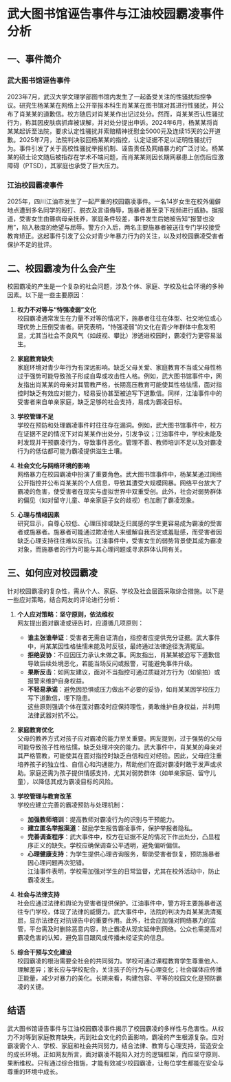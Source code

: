 # 武大图书馆诬告事件与江油校园霸凌事件分析

## 一、事件简介

### 武大图书馆诬告事件
2023年7月，武汉大学文理学部图书馆内发生了一起备受关注的性骚扰指控争议。研究生杨某某在网络上公开举报本科生肖某某在图书馆对其进行性骚扰，并公布了肖某某的道歉信。校方随后对肖某某作出记过处分。然而，肖某某否认性骚扰行为，称其因皮肤病抓痒被误解，并对处分提出申诉。2024年6月，杨某某将肖某某起诉至法院，要求认定性骚扰并索赔精神抚慰金5000元及连续15天的公开道歉。2025年7月，法院判决驳回杨某某的指控，认定证据不足以证明性骚扰行为。事件引发了关于高校性骚扰举报机制、诬告责任及网络暴力的广泛讨论。杨某某的硕士论文随后被指存在学术不端问题，而肖某某则因长期网暴患上创伤后应激障碍（PTSD），其家庭也承受了巨大压力。[](https://zh.wikipedia.org/wiki/%25E6%25AD%25A6%25E6%25B1%2589%25E5%25A4%25A7%25E5%25AD%25A6%25E5%259B%25BE%25E4%25B9%25A6%25E9%25A6%2586%25E6%2580%25A7%25E9%25AA%259A%25E6%2589%25B0%25E4%25BA%258B%25E4%25BB%25B6)[](https://zh.m.wikipedia.org/zh-sg/%25E6%25AD%25A6%25E6%25B1%2589%25E5%25A4%25A7%25E5%25AD%25A6%25E6%259D%25A8%25E6%2599%25AF%25E5%25AA%259B%25E8%25AF%25AC%25E5%2591%258A%25E4%25BA%258B%25E4%25BB%25B6)

### 江油校园霸凌事件
2025年，四川江油市发生了一起严重的校园霸凌事件。一名14岁女生在校外偏僻地点遭到多名同学的殴打、脱衣及言语侮辱，施暴者甚至录下视频进行威胁。据报道，受害女生由聾病母亲抚养，家庭条件较差，事件发生后她被告知“报警也没用”，陷入极度的绝望与屈辱。警方介入后，两名主要施暴者被送往专门学校接受教育矫正。这起事件引发了公众对青少年暴力行为的关注，以及对校园霸凌受害者保护不足的批评。[](https://www.163.com/dy/article/K65FS5CT05568PJ4.html)[](https://www.163.com/dy/article/K65NA82G05567OLN.html)

## 二、校园霸凌为什么会产生

校园霸凌的产生是一个复杂的社会问题，涉及个体、家庭、学校及社会环境的多种因素。以下是一些主要原因：

1. **权力不对等与“恃强凌弱”文化**  
   校园霸凌通常发生在力量不对等的情况下，施暴者往往在体型、社交地位或心理优势上压倒受害者。研究表明，“恃强凌弱”的文化在青少年群体中愈发明显，尤其当社会不良风气（如歧视、攀比）渗透进校园时，霸凌行为更容易滋生。[](https://www.rfa.org/mandarin/yataibaodao/kejiaowen/lu-04042024131627.html)

2. **家庭教育缺失**  
   家庭环境对青少年行为有深远影响。缺乏父母关爱、家庭教育不当或父母性格过于强势可能导致孩子形成自卑或攻击性人格。例如，武大图书馆事件中，网友指出肖某某的母亲对其管教严格，长期高压教育可能使其性格怯懦，面对指控时缺乏有效应对能力，轻易妥协甚至被迫写下道歉信。同样，江油事件中的受害者来自单亲家庭，缺乏足够的社会支持，易成为霸凌目标。[](https://www.rfa.org/mandarin/yataibaodao/kejiaowen/lu-04042024131627.html)

3. **学校管理不足**  
   学校在预防和处理霸凌事件时往往存在漏洞。例如，武大图书馆事件中，校方在证据不足的情况下对肖某某作出处分，引发争议；江油事件中，学校未能及时发现并干预霸凌行为，导致事件恶化。管理不善、教师培训不足以及对霸凌行为的低估都可能为霸凌提供滋生土壤。[](https://www.zhihu.com/question/1932757401406255998)[](https://www.hanspub.org/journal/paperinformation?paperid=102377)

4. **社会文化与网络环境的影响**  
   网络暴力在校园霸凌中扮演了重要角色。武大图书馆事件中，杨某某通过网络公开指控并公布肖某某的个人信息，导致其遭受大规模网暴。网络平台放大了霸凌的危害，使受害者在现实与虚拟世界中双重受创。此外，社会对弱势群体的偏见（如对留守儿童、单亲家庭子女的歧视）也加剧了霸凌现象。[](https://zh.wikipedia.org/zh-cn/%25E6%25A0%25A1%25E5%259C%2592%25E9%259C%25B8%25E5%2587%258C)

5. **心理与情绪因素**  
   研究显示，自尊心较低、心理压抑或缺乏归属感的学生更容易成为霸凌的受害者或施暴者。施暴者可能通过欺凌他人来缓解自我否定或羞耻感，而受害者因缺乏心理支持往往难以反抗。江油事件中，受害女生的弱势背景使其成为霸凌对象，而施暴者的行为可能与其心理问题或寻求群体认同有关。[](https://www.rfa.org/mandarin/yataibaodao/kejiaowen/lu-04042024131627.html)

## 三、如何应对校园霸凌

针对校园霸凌的复杂性，需从个人、家庭、学校及社会层面采取综合措施。以下是一些应对策略，结合网友的评论进行分析：

1. **个人应对策略：坚守原则，依法维权**  
   网友提出面对霸凌或诬告时，应遵循几项原则：  
   - **谁主张谁举证**：受害者无需自证清白，指控者应提供充分证据。武大事件中，肖某某因性格怯懦未能及时反驳，最终通过法律途径洗清冤屈。  
   - **拒绝妥协**：不应因压力承认未做之事。网友指出，肖某某被迫写下道歉信导致后续处境恶化，若能当场反问或报警，可能避免事件升级。  
   - **果断反击**：如网友建议，面对不当指控可通过质疑对方行为（如偷拍）或报警来维护自身权益。  
   - **不轻易承诺**：避免因恐惧或压力做出不必要的妥协，如肖某某因学校压力写下道歉信，埋下隐患。  
   这些原则强调个体在面对霸凌时应保持理性，勇敢维护自身权益，并利用法律武器对抗不公。

2. **家庭教育优化**  
   父母的教养方式对孩子应对霸凌的能力至关重要。网友提到，过于强势的父母可能导致孩子性格怯懦，缺乏处理冲突的能力。武大事件中，肖某某的母亲对其严格管教，可能使其在面对指控时缺乏自信和应对经验。因此，父母应注重培养孩子的独立性、自信心和沟通能力，帮助他们在面对霸凌时敢于发声或求助。家庭还需为孩子提供情感支持，尤其对弱势群体（如单亲家庭、留守儿童），以降低其成为霸凌目标的风险。[](https://www.rfa.org/mandarin/yataibaodao/kejiaowen/lu-04042024131627.html)

3. **学校管理与教育改革**  
   学校应建立完善的霸凌预防与处理机制：  
   - **加强教师培训**：提高教师对霸凌行为的识别与干预能力。  
   - **建立匿名举报渠道**：鼓励学生报告霸凌事件，保护举报者隐私。  
   - **完善调查程序**：武大事件中，校方在证据不足的情况下作出处分，凸显程序正义的缺失。学校应确保调查公平透明，避免偏听偏信。  
   - **心理健康支持**：为学生提供心理咨询服务，帮助受害者恢复，预防施暴者因心理问题再次犯错。  
   江油事件表明，学校需加强对学生的日常监督，尤其在校外活动中，防止霸凌发生。[](https://www.zhihu.com/question/1932757401406255998)[](https://www.hanspub.org/journal/paperinformation?paperid=102377)

4. **社会与法律支持**  
   社会应通过法律和舆论为受害者提供保护。江油事件中，警方将主要施暴者送往专门学校，体现了法律的威慑力。武大事件中，法院的判决为肖某某洗清冤屈，显示法律在对抗诬告中的重要作用。此外，社会应加强对网络暴力的监管，平台需及时删除恶意内容，防止霸凌从现实延伸到网络。公众也需提高对霸凌危害的认知，避免盲目跟风或传播未经证实的信息。[](https://www.163.com/dy/article/K65FS5CT05568PJ4.html)[](https://zh.wikipedia.org/wiki/%25E6%25AD%25A6%25E6%25B1%2589%25E5%25A4%25A7%25E5%25AD%25A6%25E5%259B%25BE%25E4%25B9%25A6%25E9%25A6%2586%25E6%2580%25A7%25E9%25AA%259A%25E6%2589%25B0%25E4%25BA%258B%25E4%25BB%25B6)

5. **综合干预与文化建设**  
   校园霸凌的根治需要全社会的共同努力。学校可通过课程教育学生尊重他人、理解差异；家长应与学校配合，关注孩子的行为与心理变化；社会媒体应传播正能量，减少对暴力的美化。长期来看，构建包容、平等的校园文化是预防霸凌的关键。[](https://www.hanspub.org/journal/paperinformation?paperid=102377)

## 结语
武大图书馆诬告事件与江油校园霸凌事件揭示了校园霸凌的多样性与危害性。从权力不对等到家庭教育缺失，再到社会文化的负面影响，霸凌的产生根源复杂。应对霸凌需个人、学校、家庭和社会共同努力，结合法律、教育与心理支持，营造安全的成长环境。正如网友所言，面对霸凌不能陷入对方的逻辑框架，而应坚守原则、果断维权。只有通过综合措施，才能有效减少校园霸凌，让每位学生都能在安全与尊重的环境中成长。